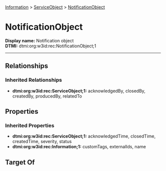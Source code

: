 [Information](../Information.md) > [ServiceObject](ServiceObject.md) > [NotificationObject](.)
# NotificationObject

**Display name:** Notification object<br />
**DTMI:** dtmi:org:w3id:rec:NotificationObject;1

---
## Relationships
### Inherited Relationships
* **dtmi:org:w3id:rec:ServiceObject;1:** acknowledgedBy, closedBy, createdBy, producedBy, relatedTo
## Properties
### Inherited Properties
* **dtmi:org:w3id:rec:ServiceObject;1:** acknowledgedTime, closedTime, createdTime, severity, status
* **dtmi:org:w3id:rec:Information;1:** customTags, externalIds, name
## Target Of
